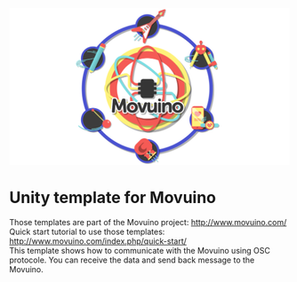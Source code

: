 ![alt tag](https://raw.githubusercontent.com/hssnadr/Movuina_HandsON/master/Media/Home.jpg#center=500px)

# Unity template for Movuino

Those templates are part of the Movuino project: http://www.movuino.com/  
Quick start tutorial to use those templates: http://www.movuino.com/index.php/quick-start/  
This template shows how to communicate with the Movuino using OSC protocole. You can receive the data and send back message to the Movuino.